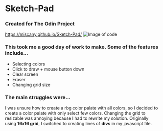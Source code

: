 # Sketch-Pad
### Created for The Odin Project
https://miscany.github.io/Sketch-Pad/
![Image of code](https://i.imgur.com/uDCgsAD.png)
### This took me a good day of work to make. Some of the features include...
* Selecting colors
* Click to draw + mouse button down
* Clear screen
* Eraser
* Changing grid size
### The main struggles were...
I was unsure how to create a rbg color palate with all colors, so I decided to create a color palate with only select few colors.
Changing the grid to resizable was annoying because I had to rewrite my solution. Originally using **16x16 grid**, I switched to creating lines of **divs** in my javascript file.
